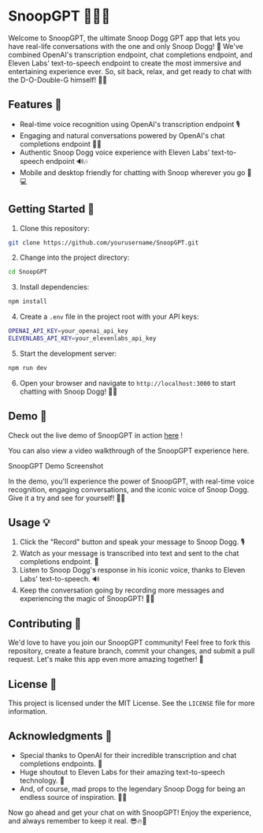 # SnoopGPT 🎤🔥🐶

Welcome to SnoopGPT, the ultimate Snoop Dogg GPT app that lets you have real-life conversations with the one and only Snoop Dogg! 🌟 We've combined OpenAI's transcription endpoint, chat completions endpoint, and Eleven Labs' text-to-speech endpoint to create the most immersive and entertaining experience ever. So, sit back, relax, and get ready to chat with the D-O-Double-G himself! 🎉🥳

## Features 🚀

- Real-time voice recognition using OpenAI's transcription endpoint 🎙
- Engaging and natural conversations powered by OpenAI's chat completions endpoint 🤖💬
- Authentic Snoop Dogg voice experience with Eleven Labs' text-to-speech endpoint 🔊🎶
- Mobile and desktop friendly for chatting with Snoop wherever you go 📱💻

## Getting Started 🏁

1. Clone this repository:

```bash
git clone https://github.com/yourusername/SnoopGPT.git
```

2. Change into the project directory:

```bash
cd SnoopGPT
```

3. Install dependencies:

```bash
npm install
```

4. Create a `.env` file in the project root with your API keys:

```bash
OPENAI_API_KEY=your_openai_api_key
ELEVENLABS_API_KEY=your_elevenlabs_api_key
```

5. Start the development server:

```bash
npm run dev
```

6. Open your browser and navigate to `http://localhost:3000` to start chatting with Snoop Dogg! 🎉🚀

## Demo 🎥
Check out the live demo of SnoopGPT in action [here](https://snoop.io)
!

You can also view a video walkthrough of the SnoopGPT experience here.

SnoopGPT Demo Screenshot

In the demo, you'll experience the power of SnoopGPT, with real-time voice recognition, engaging conversations, and the iconic voice of Snoop Dogg. Give it a try and see for yourself! 🚀🔥

## Usage 💡

1. Click the "Record" button and speak your message to Snoop Dogg. 🎙
2. Watch as your message is transcribed into text and sent to the chat completions endpoint. 🤖
3. Listen to Snoop Dogg's response in his iconic voice, thanks to Eleven Labs' text-to-speech. 🔊
4. Keep the conversation going by recording more messages and experiencing the magic of SnoopGPT! 🌈🚀

## Contributing 🤝

We'd love to have you join our SnoopGPT community! Feel free to fork this repository, create a feature branch, commit your changes, and submit a pull request. Let's make this app even more amazing together! 🌟

## License 📝

This project is licensed under the MIT License. See the `LICENSE` file for more information.

## Acknowledgments 🙌

- Special thanks to OpenAI for their incredible transcription and chat completions endpoints. 🧠
- Huge shoutout to Eleven Labs for their amazing text-to-speech technology. 🎤
- And, of course, mad props to the legendary Snoop Dogg for being an endless source of inspiration. 🐶🎶

Now go ahead and get your chat on with SnoopGPT! Enjoy the experience, and always remember to keep it real. 😎🔥🚀
